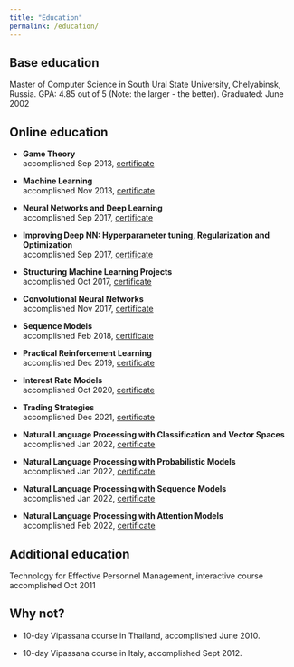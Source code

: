 ```yaml
---
title: "Education"
permalink: /education/
---
```


## Base education

Master of Computer Science in South Ural State University, Chelyabinsk, Russia.
GPA: 4.85 out of 5 (Note: the larger - the better).
Graduated: June 2002

## Online education

- **Game Theory**<br/>
  accomplished Sep 2013,
  [certificate](/assets/img/cert_coursera_stanford_game_theory.png)

- **Machine Learning**<br/>
  accomplished Nov 2013,
  [certificate](/assets/img/cert_coursera_stanford_ml.png)

- **Neural Networks and Deep Learning**<br/>
  accomplished Sep 2017,
  [certificate](/assets/img/cert_coursera_deeplearning_1_nn_and_deep_learning_MB5LWMBXJB6A.png)

- **Improving Deep NN: Hyperparameter tuning, Regularization and Optimization**<br/>
  accomplished Sep 2017,
  [certificate](/assets/img/cert_coursera_deeplearning_2_improving_dnn_WYEYTJYCZS6V.png)

- **Structuring Machine Learning Projects**<br/>
  accomplished Oct 2017,
  [certificate](/assets/img/cert_coursera_deeplearning_3_structuring_ml_projects_2V8CL595K7PF.png)

- **Convolutional Neural Networks**<br/>
  accomplished Nov 2017,
  [certificate](/assets/img/cert_coursera_deeplearning_4_convolutional_nn_G3TGH44MXMTG.png)

- **Sequence Models**<br/>
  accomplished Feb 2018,
  [certificate](/assets/img/cert_coursera_deeplearning_5_sequence_models_W4DKUXGF9FFJ.png)

- **Practical Reinforcement Learning**<br/>
  accomplished Dec 2019,
  [certificate](/assets/img/cert_coursera_hse_practical_rl_ASSAZV3PHVPT.png)

- **Interest Rate Models**<br/>
  accomplished Oct 2020,
  [certificate](/assets/img/cert_coursera_epfl_interest_rate_models_BP9PTHR3RNYY.png)

- **Trading Strategies**<br/>
  accomplished Dec 2021,
  [certificate](/assets/img/cert_coursera_isb_trading_strategies_QELZETFW6CF2.png)

- **Natural Language Processing with Classification and Vector Spaces**<br/>
  accomplished Jan 2022,
  [certificate](/assets/img/cert_coursera_deeplearning_nlp_1_QJ4CN52QMAVZ.png)

- **Natural Language Processing with Probabilistic Models**<br/>
  accomplished Jan 2022,
  [certificate](/assets/img/cert_coursera_deeplearning_nlp_2_W5WRVWALMZP9.png)

- **Natural Language Processing with Sequence Models**<br/>
  accomplished Jan 2022,
  [certificate](/assets/img/cert_coursera_deeplearning_nlp_3_LTLJ9H7FNE9F.png)

- **Natural Language Processing with Attention Models**<br/>
  accomplished Feb 2022,
  [certificate](/assets/img/cert_coursera_deeplearning_nlp_4_J3JQYB4QN6GZ.png)

## Additional education

Technology for Effective Personnel Management, interactive course
accomplished Oct 2011

## Why not?

- 10-day Vipassana course in Thailand, accomplished June 2010.

- 10-day Vipassana course in Italy, accomplished Sept 2012.

